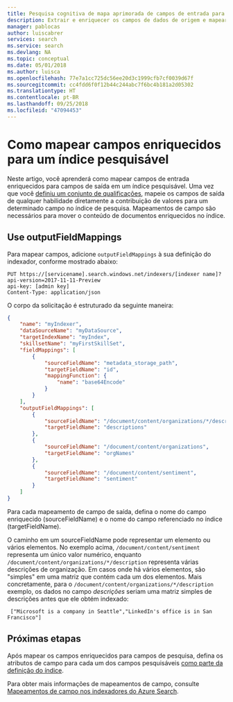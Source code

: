 ```yaml
---
title: Pesquisa cognitiva de mapa aprimorada de campos de entrada para campos de saída nos índices do Azure Search | Microsoft Docs
description: Extrair e enriquecer os campos de dados de origem e mapear para os campos de saída em um índice do Azure Search.
manager: pablocas
author: luiscabrer
services: search
ms.service: search
ms.devlang: NA
ms.topic: conceptual
ms.date: 05/01/2018
ms.author: luisca
ms.openlocfilehash: 77e7a1cc725dc56ee20d3c1999cfb7cf0039d67f
ms.sourcegitcommit: cc4fdd6f0f12b44c244abc7f6bc4b181a2d05302
ms.translationtype: HT
ms.contentlocale: pt-BR
ms.lasthandoff: 09/25/2018
ms.locfileid: "47094453"
---
```

# <a name="how-to-map-enriched-fields-to-a-searchable-index"></a>Como mapear campos enriquecidos para um índice pesquisável

Neste artigo, você aprenderá como mapear campos de entrada enriquecidos para campos de saída em um índice pesquisável. Uma vez que você [definiu um conjunto de qualificações](cognitive-search-defining-skillset.md), mapeie os campos de saída de qualquer habilidade diretamente a contribuição de valores para um determinado campo no índice de pesquisa. Mapeamentos de campo são necessários para mover o conteúdo de documentos enriquecidos no índice.


## <a name="use-outputfieldmappings"></a>Use outputFieldMappings
Para mapear campos, adicione `outputFieldMappings` à sua definição do indexador, conforme mostrado abaixo:

```http
PUT https://[servicename].search.windows.net/indexers/[indexer name]?api-version=2017-11-11-Preview
api-key: [admin key]
Content-Type: application/json
```

O corpo da solicitação é estruturado da seguinte maneira:

```json
{
    "name": "myIndexer",
    "dataSourceName": "myDataSource",
    "targetIndexName": "myIndex",
    "skillsetName": "myFirstSkillSet",
    "fieldMappings": [
        {
            "sourceFieldName": "metadata_storage_path",
            "targetFieldName": "id",
            "mappingFunction": {
                "name": "base64Encode"
            }
        }
    ],
    "outputFieldMappings": [
        {
            "sourceFieldName": "/document/content/organizations/*/description",
            "targetFieldName": "descriptions"
        },
        {
            "sourceFieldName": "/document/content/organizations",
            "targetFieldName": "orgNames"
        },
        {
            "sourceFieldName": "/document/content/sentiment",
            "targetFieldName": "sentiment"
        }
    ]
}
```
Para cada mapeamento de campo de saída, defina o nome do campo enriquecido (sourceFieldName) e o nome do campo referenciado no índice (targetFieldName).

O caminho em um sourceFieldName pode representar um elemento ou vários elementos. No exemplo acima, ```/document/content/sentiment``` representa um único valor numérico, enquanto ```/document/content/organizations/*/description``` representa várias descrições de organização. Em casos onde há vários elementos, são "simples" em uma matriz que contém cada um dos elementos. Mais concretamente, para o ```/document/content/organizations/*/description``` exemplo, os dados no campo *descrições* seriam uma matriz simples de descrições antes que ele obtém indexado:

```
 ["Microsoft is a company in Seattle","LinkedIn's office is in San Francisco"]
```
## <a name="next-steps"></a>Próximas etapas
Após mapear os campos enriquecidos para campos de pesquisa, defina os atributos de campo para cada um dos campos pesquisáveis [como parte da definição do índice](search-what-is-an-index.md).

Para obter mais informações de mapeamentos de campo, consulte [Mapeamentos de campo nos indexadores do Azure Search](search-indexer-field-mappings.md).